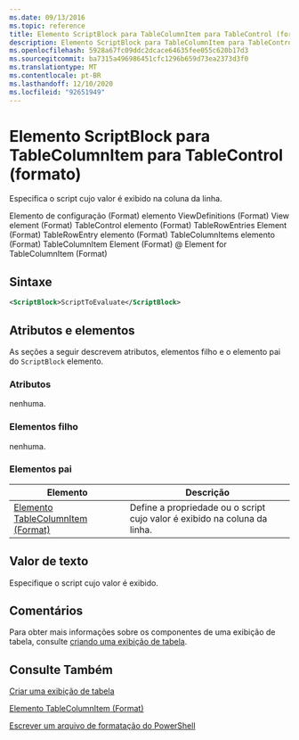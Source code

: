 ```yaml
---
ms.date: 09/13/2016
ms.topic: reference
title: Elemento ScriptBlock para TableColumnItem para TableControl (formato)
description: Elemento ScriptBlock para TableColumnItem para TableControl (formato)
ms.openlocfilehash: 5928a67fc09ddc2dcace64635fee055c620b17d3
ms.sourcegitcommit: ba7315a496986451cfc1296b659d73ea2373d3f0
ms.translationtype: MT
ms.contentlocale: pt-BR
ms.lasthandoff: 12/10/2020
ms.locfileid: "92651949"
---
```

# <a name="scriptblock-element-for-tablecolumnitem-for-tablecontrol-format"></a>Elemento ScriptBlock para TableColumnItem para TableControl (formato)

Especifica o script cujo valor é exibido na coluna da linha.

Elemento de configuração (Format) elemento ViewDefinitions (Format) View element (Format) TableControl elemento (Format) TableRowEntries Element (Format) TableRowEntry elemento (Format) TableColumnItems elemento (Format) TableColumnItem Element (Format) @ Element for TableColumnItem (Format)

## <a name="syntax"></a>Sintaxe

```xml
<ScriptBlock>ScriptToEvaluate</ScriptBlock>
```

## <a name="attributes-and-elements"></a>Atributos e elementos

As seções a seguir descrevem atributos, elementos filho e o elemento pai do `ScriptBlock` elemento.

### <a name="attributes"></a>Atributos

nenhuma.

### <a name="child-elements"></a>Elementos filho

nenhuma.

### <a name="parent-elements"></a>Elementos pai

|Elemento|Descrição|
|-------------|-----------------|
|[Elemento TableColumnItem (Format)](./tablecolumnitem-element-for-tablecolumnitems-for-tablecontrol-format.md)|Define a propriedade ou o script cujo valor é exibido na coluna da linha.|

## <a name="text-value"></a>Valor de texto

Especifique o script cujo valor é exibido.

## <a name="remarks"></a>Comentários

Para obter mais informações sobre os componentes de uma exibição de tabela, consulte [criando uma exibição de tabela](./creating-a-table-view.md).

## <a name="see-also"></a>Consulte Também

[Criar uma exibição de tabela](./creating-a-table-view.md)

[Elemento TableColumnItem (Format)](./tablecolumnitem-element-for-tablecolumnitems-for-tablecontrol-format.md)

[Escrever um arquivo de formatação do PowerShell](./writing-a-powershell-formatting-file.md)
